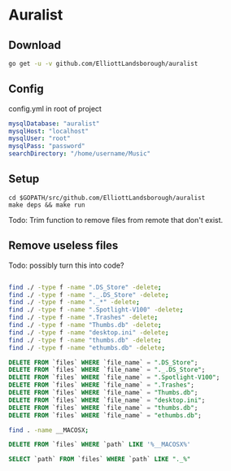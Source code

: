# Auralist

## Download

```bash
go get -u -v github.com/ElliottLandsborough/auralist
```

## Config

config.yml in root of project

```yaml
mysqlDatabase: "auralist"
mysqlHost: "localhost"
mysqlUser: "root"
mysqlPass: "password"
searchDirectory: "/home/username/Music"
```

## Setup

```
cd $GOPATH/src/github.com/ElliottLandsborough/auralist
make deps && make run
```

Todo: Trim function to remove files from remote that don't exist.

## Remove useless files

Todo: possibly turn this into code?

```bash

find ./ -type f -name ".DS_Store" -delete;
find ./ -type f -name "._.DS_Store" -delete;
find ./ -type f -name "._*" -delete;
find ./ -type f -name ".Spotlight-V100" -delete;
find ./ -type f -name ".Trashes" -delete;
find ./ -type f -name "Thumbs.db" -delete;
find ./ -type f -name "desktop.ini" -delete;
find ./ -type f -name "thumbs.db" -delete;
find ./ -type f -name "ethumbs.db" -delete;
```

```sql
DELETE FROM `files` WHERE `file_name` = ".DS_Store";
DELETE FROM `files` WHERE `file_name` = "._.DS_Store";
DELETE FROM `files` WHERE `file_name` = ".Spotlight-V100";
DELETE FROM `files` WHERE `file_name` = ".Trashes";
DELETE FROM `files` WHERE `file_name` = "Thumbs.db";
DELETE FROM `files` WHERE `file_name` = "desktop.ini";
DELETE FROM `files` WHERE `file_name` = "thumbs.db";
DELETE FROM `files` WHERE `file_name` = "ethumbs.db";
```

```bash
find . -name __MACOSX;
```

```sql
DELETE FROM `files` WHERE `path` LIKE '%__MACOSX%'
```

```sql
SELECT `path` FROM `files` WHERE `path` LIKE "._%"
```
